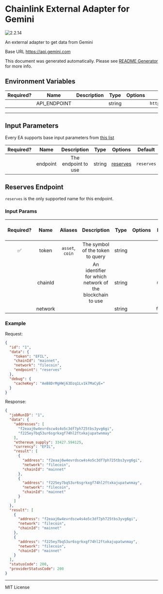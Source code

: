 # Chainlink External Adapter for Gemini

![2.2.14](https://img.shields.io/github/package-json/v/smartcontractkit/external-adapters-js?filename=packages/sources/gemini/package.json)

An external adapter to get data from Gemini

Base URL https://api.gemini.com

This document was generated automatically. Please see [README Generator](../../scripts#readme-generator) for more info.

## Environment Variables

| Required? |     Name     | Description |  Type  | Options |         Default          |
| :-------: | :----------: | :---------: | :----: | :-----: | :----------------------: |
|           | API_ENDPOINT |             | string |         | `https://api.gemini.com` |

---

## Input Parameters

Every EA supports base input parameters from [this list](../../core/bootstrap#base-input-parameters)

| Required? |   Name   |     Description     |  Type  |            Options             |  Default   |
| :-------: | :------: | :-----------------: | :----: | :----------------------------: | :--------: |
|           | endpoint | The endpoint to use | string | [reserves](#reserves-endpoint) | `reserves` |

## Reserves Endpoint

`reserves` is the only supported name for this endpoint.

### Input Params

| Required? |  Name   |     Aliases     |                       Description                        |  Type  | Options |  Default   | Depends On | Not Valid With |
| :-------: | :-----: | :-------------: | :------------------------------------------------------: | :----: | :-----: | :--------: | :--------: | :------------: |
|    ✅     |  token  | `asset`, `coin` |             The symbol of the token to query             | string |         |   `EFIL`   |            |                |
|           | chainId |                 | An identifier for which network of the blockchain to use | string |         | `mainnet`  |            |                |
|           | network |                 |                                                          | string |         | `filecoin` |            |                |

### Example

Request:

```json
{
  "id": "1",
  "data": {
    "token": "EFIL",
    "chainId": "mainnet",
    "network": "filecoin",
    "endpoint": "reserves"
  },
  "debug": {
    "cacheKey": "AeB8DrMgHWj63Dzq1Lv1k7MaCyE="
  }
}
```

Response:

```json
{
  "jobRunID": "1",
  "data": {
    "addresses": [
      "f2eaaj6w4evrdscw4s4o5c3df7ph725tbs3yvg6gi",
      "f225ey7bq53ur6sgrkxgf74hl2ftxkajupatwnmay"
    ],
    "ethereum_supply": 33427.594125,
    "currency": "EFIL",
    "result": [
      {
        "address": "f2eaaj6w4evrdscw4s4o5c3df7ph725tbs3yvg6gi",
        "network": "filecoin",
        "chainId": "mainnet"
      },
      {
        "address": "f225ey7bq53ur6sgrkxgf74hl2ftxkajupatwnmay",
        "network": "filecoin",
        "chainId": "mainnet"
      }
    ]
  },
  "result": [
    {
      "address": "f2eaaj6w4evrdscw4s4o5c3df7ph725tbs3yvg6gi",
      "network": "filecoin",
      "chainId": "mainnet"
    },
    {
      "address": "f225ey7bq53ur6sgrkxgf74hl2ftxkajupatwnmay",
      "network": "filecoin",
      "chainId": "mainnet"
    }
  ],
  "statusCode": 200,
  "providerStatusCode": 200
}
```

---

MIT License
